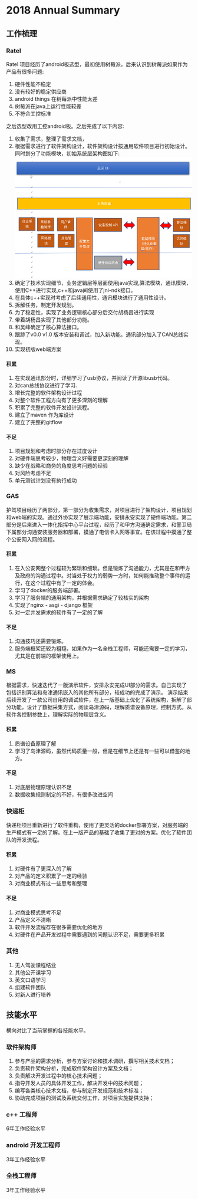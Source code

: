#  2018 Annual Summary 
## 工作梳理
### Ratel
Ratel 项目经历了android板选型，最初使用树莓派，后来认识到树莓派如果作为产品有很多问题:
1. 硬件性能不稳定 
2. 没有较好的稳定供应商
3. android things 在树莓派中性能太差
4. 树莓派在java上运行性能较差
5. 不符合工控标准

之后选型改用工控android板。之后完成了以下内容:
1. 收集了需求，整理了需求文档，
2. 根据需求进行了软件架构设计，软件架构设计按通用软件项目进行初始设计。同时划分了功能模块，初始系统层架构图如下:
![](2019-02-16-20-46-37.png)
3. 确定了技术实现细节，业务逻辑层等层面使用java实现,算法模块，通讯模块，使用C++进行实现,c++和java间使用了jni-ndk接口。
4. 在具体c++实现时考虑了后续通用性，通讯模块进行了通用性设计。
5. 拆解任务，制定开发规划。
6. 为了稳定性，实现了业务逻辑核心部分后交付胡杨昌进行实现
7. 带着胡杨昌实现了其他部分功能。
8. 和吴峰确定了核心算法接口。
9. 跟踪了v0.0 v1.0 版本安装和调试，加入新功能。通讯部分加入了CAN总线实现。
10. 实现初版web端方案
#### 积累
1. 在实现通讯部分时，详细学习了usb协议，并阅读了开源libusb代码。
2. 对can总线协议进行了学习.
3. 增长完整的软件架构设计过程
4. 对整个软件工程方向有了更多深刻的理解
5. 积累了完整的软件开发设计流程。
6. 建立了maven 作为库设计
7. 建立了完整的gitflow
#### 不足
1. 项目规划和考虑时部分存在过度设计
2. 对硬件端思考较少，物理含义好需要更深刻的理解
3. 缺少在战略和商务的角度思考问题的经验
4. 对风险考虑不足
5. 单元测试计划没有执行成功

### GAS 
护驾项目经历了两部分，第一部分为收集需求，对项目进行了架构设计，项目规划和web端的实现。通过外协实现了展示端功能，安排永安实现了硬件端功能。第二部分是后来进入一体化指挥中心平台过程，经历了和甲方沟通确定需求，和警卫局下属部分沟通安装服务器和部署，摸通了电信卡入网等事宜。在该过程中摸通了整个公安网入网的流程。
#### 积累
1. 在入公安网整个过程较为繁琐和细琐。但是锻炼了沟通能力，尤其是在和甲方及政府的沟通过程中。对当处于权力的弱势一方时，如何能推动整个事件的运行，在这个过程中有了一定的体会。
2. 学习了docker的服务端部署。
3. 学习了服务端的通用架构，并根据需求确定了较核实的架构
4. 实现了nginx - asgi - django 框架
5. 对一定并发需求的软件有了一定的了解
#### 不足
1. 沟通技巧还需要锻炼。
2. 服务端框架还较为粗糙，如果作为一名全栈工程师，可能还需要一定的学习，尤其是在前端的框架使用上。
### MS 
根据需求，快速迭代了一版演示软件，安排永安完成UI部分的需求。自己实现了包括识别算法和岛津通讯嵌入的其他所有部分，较成功的完成了演示。
演示结束后续开发了一款公司自用的调试软件，在上一版基础上优化了系统架构，拆解了部分功能，设计了数据采集方式，阅读岛津源码，理解质谱设备原理，控制方式。从软件各控制参数上，理解实际的物理层含义。
#### 积累
1. 质谱设备原理了解
2. 学习了岛津源码，虽然代码质量一般，但是在细节上还是有一些可以借鉴的地方。
#### 不足
1. 对底层物理原理认识不足
2. 数据收集规则制定的不好，有很多改进空间

### 快递柜
快递柜项目重新进行了软件重构，使用了更灵活的docker部署方案，对服务端的生产模式有一定的了解。在上一版产品的基础了收集了更对的方案。优化了软件团队的开发流程。
#### 积累 
1. 对硬件有了更深入的了解
2. 对产品的定义积累了一定的经验
3. 对商业模式有过一些思考和整理
#### 不足
1. 对商业模式思考不足
2. 产品定义不清晰
3. 软件开发流程存在很多需要优化的地方
4. 对硬件在产品开发过程中需要遇到的问题认识不足，需要更多积累

### 其他
1. 无人驾驶课程结业
2. 其他公开课学习
3. 英文口语学习
4. 组建软件团队
5. 对新人进行培养

## 技能水平 
横向对比了当前掌握的各技能水平。
### 软件架构师
1. 参与产品的需求分析，参与方案讨论和技术调研，撰写相关技术文档；
2. 负责软件架构分析，完成软件架构设计方案及文档； 
3. 负责解决开发过程中的核心技术问题； 
4. 指导开发人员的具体开发工作，解决开发中的技术问题；
5. 编写各类核心技术文档，参与制定开发规范和技术标准；
6. 协助完成项目的测试及系统交付工作，对项目实施提供支持；
### c++ 工程师
6年工作经验水平
### android 开发工程师
3年工作经验水平
### 全栈工程师
3年工作经验水平

